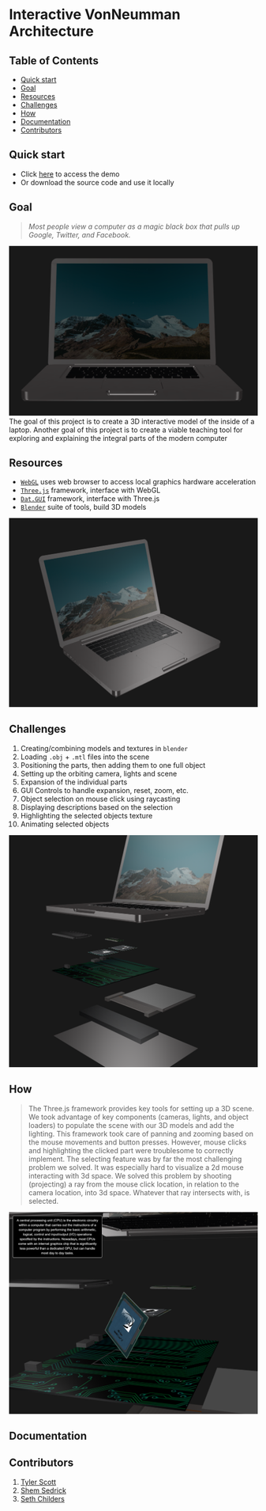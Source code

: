 Interactive VonNeumman Architecture
===================================
## Table of Contents
* [Quick start](#quick-start)
* [Goal](#goal)
* [Resources](#resources)
* [Challenges](#challenges)
* [How](#how)
* [Documentation](#documentation)
* [Contributors](#contributors)

## Quick start
* Click [here](http://tscott8.github.io/VNAness) to access the demo
* Or download the source code and use it locally

## Goal
>_Most people view a computer as a magic black box that pulls up Google, Twitter, and Facebook._

![alt text][img1]  
The goal of this project is to create a 3D interactive model of the inside of a laptop. Another goal of this project is to create a viable teaching tool for exploring and explaining the integral parts of the modern computer

## Resources
* [`WebGL`](https://en.wikipedia.org/wiki/WebGL) uses web browser to access local graphics hardware acceleration
* [`Three.js`](https://github.com/mrdoob/three.js) framework, interface with WebGL
* [`Dat.GUI`](https://github.com/dataarts/dat.gui) framework, interface with Three.js
* [`Blender`](https://www.blender.org/created/textured) suite of tools, build 3D models

![alt text][img2]  

## Challenges
1. Creating/combining models and textures in `blender`
2. Loading `.obj` + `.mtl` files into the scene
3. Positioning the parts, then adding them to one full object
4. Setting up the orbiting camera, lights and scene
5. Expansion of the individual parts
6. GUI Controls to handle expansion, reset, zoom, etc.
7. Object selection on mouse click using raycasting
8. Displaying descriptions based on the selection
9. Highlighting the selected objects texture
10. Animating selected objects

![alt text][img3]  

## How
>The Three.js framework provides key tools for setting up a 3D scene. We took advantage of key components (cameras, lights, and object loaders) to populate the scene with our 3D models and add the lighting. This framework took care of panning and zooming based on the mouse movements and button presses. However, mouse clicks and highlighting the clicked part were troublesome to correctly implement.
The selecting feature was by far the most challenging problem we solved. It was especially hard to visualize a 2d mouse interacting with 3d space. We solved this problem by shooting (projecting) a ray from the mouse click location, in relation to the camera location, into 3d space. Whatever that ray intersects with, is selected.

![alt text][img4]  

## Documentation
<tbd>

## Contributors
1. [Tyler Scott](https://github.com/tscott8)
2. [Shem Sedrick](https://github.com/ssedrick)
3. [Seth Childers](https://github.com/sethchilders92)

[img1]:/images/1.png "screenshot 1"
[img2]:/images/2.png "screenshot 2"
[img3]:/images/3.png "screenshot 3"
[img4]:/images/4.png "screenshot 4"
